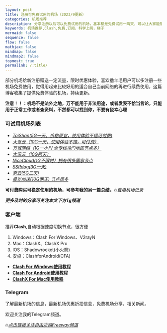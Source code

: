 ```yaml
---
layout: post
title: 注册可免费试用的机场（2023/9更新）
categories: 机场推荐
description: 分享注册以后可以免费试用的机场，基本都是免费试用一两天，可以让大家能够临时用一下应应急，看看外面的信息
keywords: 机场推荐,Clash,免费,订阅，科学上网，梯子
mermaid: false
sequence: false
flow: false
mathjax: false
mindmap: false
mindmap2: false
topmost: true
permalink: /:title/
---
```

部分机场给新注册赠送一定流量，限时优惠体验，喜欢撸羊毛用户可以多注册一些机场免费使用，觉得用起来比较好用的适合自己当前网络的再进行续费使用，这篇博客收集了提供免费体验的机场，持续更新。

**注意！！：机场不是法外之地，万不能用于非法用途，或者发表不恰当言论，只能用于正常工作或者查资料，不然都可以找到你，不要有侥幸心理**

### 可试用机场列表

* [*TaiShan(5G一天，价格便宜，使用体验不错可付费)*](https://us.taishan.pro/#/register?code=Z4Y90y3y)
* [*大哥云（10G一天，使用体验不错，可付费）*](https://ab12y.com/#/register?code=6vTa3zI7 )
* [*万城网络（1G一小时 全专线冷门地区节点多）*](https://portal.vc-on.com/#/register?code=PNnRyq5s ) 
* [*大讯云（10G两天）*](https://daxun.info/#/register?code=VLAYLLaS )
* [*NiceCloud(1G不限时）拥有很多国家节点*](https://nicecloud.co/reguser?aff=SaFZzRcI )
* [*SSRdog(3G一天)*]( https://dog.ssrdog111.com/#/register?code=O0dxApsX)  
* [*奈云(5G三天)*]( https://naiunny.store/#/register?code=KfeBrj3u)  
* [*极光加速(10G两天) 节点很多*]( https://jgjs02.com/#/register?code=WRLKZyUS)    

**可付费购买可稳定使用的机场，可参考我的另一篇总结，**🔥[*自用机场记录*](https://www.openwayz.com/jichang/)  

***更多及时的分享可关注本文下方Tg频道*** 

### 客户端

推荐**Clash**,自动根据速度切换节点，很方便  

1) Windows：Clash For Windows、V2rayN      
2) Mac：ClashX、ClashX Pro     
3) IOS：Shadowrocket(小火箭)    
4) 安卓：ClashforAndroid(CFA) 

* [**Clash For Windows使用教程**](https://www.openwayz.com/ClashForWindows/)
* [**Clash For Android使用教程**](tps://www.openwayz.com/ClashForAndroid/)
* [**ClashX For Mac使用教程**](https://www.openwayz.com/ClashXForMac/)

     
### Telegram
了解最新机场的信息，最新机场优惠折扣信息，免费机场分享，相关新闻。

欢迎关注我的Telegram频道。

🔥[*点击链接关注自由之路Freeway频道*](https://t.me/openwayz)